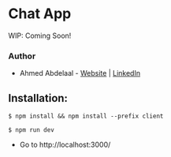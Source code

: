 # Chat App

WIP: Coming Soon!

### Author

- Ahmed Abdelaal - [Website](https://aa-dev.io/) | [LinkedIn](https://www.linkedin.com/in/ahmed-abdelaal-b0b26366/)

## Installation:

```shell
$ npm install && npm install --prefix client
```

```shell
$ npm run dev
```

- Go to http://localhost:3000/
